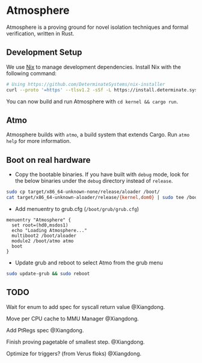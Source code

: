 # Atmosphere

Atmosphere is a proving ground for novel isolation techniques and formal verification, written in Rust.

## Development Setup

We use [Nix](https://nixos.org) to manage development dependencies.
Install Nix with the following command:

```bash
# Using https://github.com/DeterminateSystems/nix-installer
curl --proto '=https' --tlsv1.2 -sSf -L https://install.determinate.systems/nix | sh -s -- install
```

You can now build and run Atmosphere with `cd kernel && cargo run`.

## Atmo

Atmosphere builds with `atmo`, a build system that extends Cargo.
Run `atmo help` for more information.


## Boot on real hardware

* Copy the bootable binaries. If you have built with `debug` mode, look for the
  below binaries under the `debug` directory instead of `release`.

```bash
sudo cp target/x86_64-unknown-none/release/aloader /boot/
cat target/x86_64-unknown-aloader/release/{kernel,dom0} | sudo tee /boot/atmo >/dev/null
```

* Add menuentry to grub.cfg (`/boot/grub/grub.cfg`)

```
menuentry "Atmosphere" {
  set root=(hd0,msdos1)
  echo "Loading Atmosphere..."
  multiboot2 /boot/aloader
  module2 /boot/atmo atmo
  boot
}
```

* Update grub and reboot to select Atmo from the grub menu

```bash
sudo update-grub && sudo reboot
```

## TODO

Wait for enum to add spec for syscall return value @Xiangdong.

Move per CPU cache to MMU Manager @Xiangdong.

Add PtRegs spec @Xiangdong.

Finish proving pagetable of smallest step. @Xiangdong.

Optimize for triggers? (from Verus floks) @Xiangdong. 
